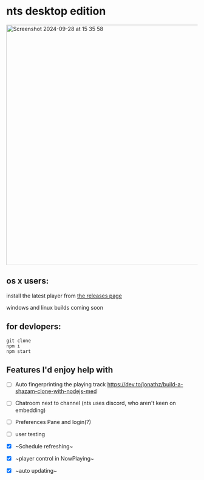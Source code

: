 # nts desktop edition

<img width="632" alt="Screenshot 2024-09-28 at 15 35 58" src="https://github.com/user-attachments/assets/c606e67c-abe3-44a6-8034-91261669e22e">

## os x users:

install the latest player from [the releases page](https://github.com/roc/nts-desky/releases)

windows and linux builds coming soon

## for devlopers:

```
git clone
npm i
npm start
```

## Features I'd enjoy help with

- [ ] Auto fingerprinting the playing track https://dev.to/jonathz/build-a-shazam-clone-with-nodejs-med
- [ ] Chatroom next to channel (nts uses discord, who aren't keen on embedding)
- [ ] Preferences Pane and login(?)
- [ ] user testing
- [x] ~Schedule refreshing~
- [x] ~player control in NowPlaying~
- [x] ~auto updating~
 
